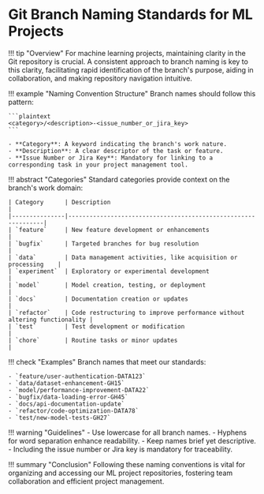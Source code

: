 # Git Branch Naming Standards for ML Projects

!!! tip "Overview"
    For machine learning projects, maintaining clarity in the Git repository is crucial. A consistent approach to branch naming is key to this clarity, facilitating rapid identification of the branch's purpose, aiding in collaboration, and making repository navigation intuitive.

!!! example "Naming Convention Structure"
    Branch names should follow this pattern:

    ```plaintext
    <category>/<description>-<issue_number_or_jira_key>
    ```

    - **Category**: A keyword indicating the branch's work nature.
    - **Description**: A clear descriptor of the task or feature.
    - **Issue Number or Jira Key**: Mandatory for linking to a corresponding task in your project management tool.

!!! abstract "Categories"
    Standard categories provide context on the branch's work domain:

    | Category      | Description                                                   |
    |---------------|---------------------------------------------------------------|
    | `feature`     | New feature development or enhancements                       |
    | `bugfix`      | Targeted branches for bug resolution                          |
    | `data`        | Data management activities, like acquisition or processing    |
    | `experiment`  | Exploratory or experimental development                       |
    | `model`       | Model creation, testing, or deployment                        |
    | `docs`        | Documentation creation or updates                             |
    | `refactor`    | Code restructuring to improve performance without altering functionality |
    | `test`        | Test development or modification                              |
    | `chore`       | Routine tasks or minor updates                                |

!!! check "Examples"
    Branch names that meet our standards:

    - `feature/user-authentication-DATA123`
    - `data/dataset-enhancement-GH15`
    - `model/performance-improvement-DATA22`
    - `bugfix/data-loading-error-GH45`
    - `docs/api-documentation-update`
    - `refactor/code-optimization-DATA78`
    - `test/new-model-tests-GH27`

!!! warning "Guidelines"
    - Use lowercase for all branch names.
    - Hyphens for word separation enhance readability.
    - Keep names brief yet descriptive.
    - Including the issue number or Jira key is mandatory for traceability.

!!! summary "Conclusion"
    Following these naming conventions is vital for organizing and accessing our ML project repositories, fostering team collaboration and efficient project management.